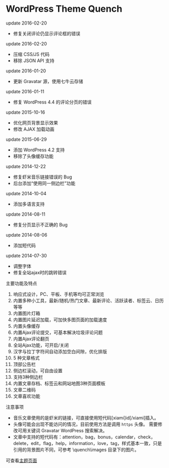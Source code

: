 WordPress Theme Quench
======
update 2016-02-20
+ 修复关闭评论仍显示评论框的错误

update 2016-02-20

+ 压缩 CSS/JS 代码
+ 移除 JSON API 支持

update 2016-01-20

+ 更新 Gravatar 源，使用七牛云存储

update 2016-01-11

+ 修复 WordPress 4.4 的评论分页的错误

update 2015-10-16

+ 优化网页背景显示效果
+ 修改 AJAX 加载动画

update 2015-06-29

+ 添加 WordPress 4.2 支持
+ 移除了头像缓存功能

update 2014-12-22

+ 修复虾米音乐链接错误的 Bug
+ 后台添加“使用同一侧边栏”功能

update 2014-10-04

+ 添加多语言支持

update 2014-08-11

+ 修复分页显示不正确的 Bug

update 2014-08-06

+ 添加短代码

update 2014-07-30

+ 调整字体
+ 修复全站ajax时的跳转错误

主要功能及特点

1. 响应式设计，PC、平板、手机等均可正常浏览
2. 内置多种小工具，最新/随机/热门文章、最新评论、活跃读者、标签云、日历等等
3. 内置图片灯箱
4. 内置图片延迟加载，可加快多图页面的加载速度
5. 内置头像缓存
6. 内置Ajax评论提交，可基本解决垃圾评论问题
7. 内置Ajax评论翻页
8. 全站Ajax功能，可开启/关闭
9. 汉字与拉丁字符间自动添加空白间隙，优化排版
10. 5 种文章格式
11. 顶部公告栏
12. 侧边栏滚动，可自由设置
13. 支持3种侧边栏
14. 内置文章存档、标签云和网站地图3种页面模板
15. 文章二维码
16. 文章喜欢功能

注意事项

+ 音乐文章使用的是虾米的链接，可直接使用短代码[xiami]id[/xiami]插入。
+ 头像可能会出现不能访问的情况，目前使用方法是调用 `https` 头像。 需要修改可用关键词 Gravatar WordPress 搜索解决。
+ 文章中支持的短代码有：attention，bag，bonus，calendar，check，delete，edit，flag，help，information，love，tag，样式基本一致，只是引用的背景图片不同，可参考 \quench\images 目录下的图片。

可查看[主题页面](https://lophita.com/wordpress-theme-quench.html)
